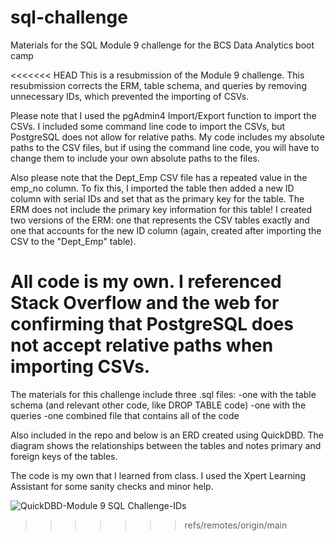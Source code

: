 # sql-challenge
Materials for the SQL Module 9 challenge for the BCS Data Analytics boot camp

<<<<<<< HEAD
This is a resubmission of the Module 9 challenge. This resubmission corrects the ERM, table schema, and queries by removing unnecessary IDs, which prevented the importing of CSVs.

Please note that I used the pgAdmin4 Import/Export function to import the CSVs. I included some command line code to import the CSVs, but PostgreSQL does not allow for relative paths. My code includes my absolute paths to the CSV files, but if using the command line code, you will have to change them to include your own absolute paths to the files.

Also please note that the Dept_Emp CSV file has a repeated value in the emp_no column. To fix this, I imported the table then added a new ID column with serial IDs and set that as the primary key for the table. The ERM does not include the primary key information for this table! I created two versions of the ERM: one that represents the CSV tables exactly and one that accounts for the new ID column (again, created after importing the CSV to the "Dept_Emp" table).

All code is my own. I referenced Stack Overflow and the web for confirming that PostgreSQL does not accept relative paths when importing CSVs.
=======
The materials for this challenge include three .sql files: 
-one with the table schema (and relevant other code, like DROP TABLE code)
-one with the queries
-one combined file that contains all of the code

Also included in the repo and below is an ERD created using QuickDBD. The diagram shows the relationships between the tables and notes primary and foreign keys of the tables.

The code is my own that I learned from class. I used the Xpert Learning Assistant for some sanity checks and minor help.

![QuickDBD-Module 9 SQL Challenge-IDs](https://github.com/dancab13/sql-challenge/assets/147662348/8fa13e92-3e9a-481f-9ba8-fd1dc964f3e7)
>>>>>>> refs/remotes/origin/main
